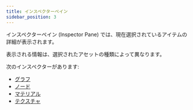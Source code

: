 ```yaml
---
title: インスペクターペイン
sidebar_position: 3
---
```


インスペクターペイン (Inspector Pane) では、現在選択されているアイテムの詳細が表示されます。

表示される情報は、選択されたアセットの種類によって異なります。

次のインスペクターがあります:

- [グラフ][1]
- [ノード][2]
- [マテリアル][3]
- [テクスチャ][4]

[1]: /shader-editor/window-layout/inspector-pane/graph-inspector
[2]: /shader-editor/window-layout/inspector-pane/node-inspector
[3]: /shader-editor/window-layout/inspector-pane/material-inspector
[4]: /shader-editor/window-layout/inspector-pane/texture-inspector
